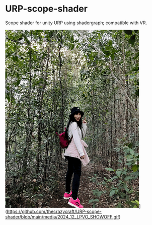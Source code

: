 # URP-scope-shader
Scope shader for unity URP using shadergraph; compatible with VR. 

![me](https://github.com/Daisyliu6/Daisyliu6/blob/master/me.gif)](https://github.com/thecrazycraft/URP-scope-shader/blob/main/media/2024_12_LPVO_SHOWOFF.gif)
